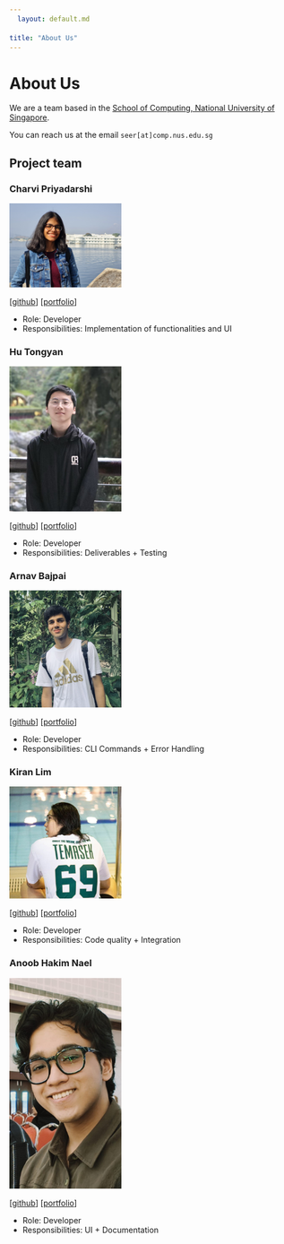 ```yaml
---
  layout: default.md

title: "About Us"
---
```


# About Us

We are a team based in the [School of Computing, National University of Singapore](http://www.comp.nus.edu.sg).

You can reach us at the email `seer[at]comp.nus.edu.sg`

## Project team

### Charvi Priyadarshi

<img src="images/priyadarshicharvi.png" width="200px">

[[github](https://github.com/PriyadarshiCharvi)]
[[portfolio](team/priyadarshicharvi.md)]

* Role: Developer
* Responsibilities: Implementation of functionalities and UI

### Hu Tongyan

<img src="images/hutongyan.png" width="200px">

[[github](http://github.com/hutongyan)]
[[portfolio](team/hutongyan.md)]

* Role: Developer
* Responsibilities: Deliverables + Testing

### Arnav Bajpai

<img src="images/arnavbajpai.png" width="200px">

[[github](http://github.com/arnavbajpai)] [[portfolio](team/arnavbajpai.md)]

* Role: Developer
* Responsibilities: CLI Commands + Error Handling

### Kiran Lim

<img src="images/kiranlimtl.png" width="200px">

[[github](http://github.com/kiranlimtl)]
[[portfolio](team/kiranlimtl.md)]

* Role: Developer
* Responsibilities: Code quality + Integration

### Anoob Hakim Nael

<img src="images/naelanoob.png" width="200px">

[[github](http://github.com/naelanoob)]
[[portfolio](team/naelanoob.md)]

* Role: Developer
* Responsibilities: UI + Documentation
